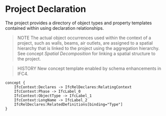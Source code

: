 Project Declaration
===================

The project provides a directory of object types and property templates contained within using declaration relationships.

> NOTE The actual object occurrences used within the context of a project, such as walls, beams, air outlets, are assigned to a spatial hierarchy that is linked to the project using the aggregation hierarchy. See concept _Spatial Decomposition_ for linking a spatial structure to the project.

> HISTORY New concept template enabled by schema enhancements in IFC4.

```
concept {
    IfcContext:Declares -> IfcRelDeclares:RelatingContext
    IfcContext:Phase -> IfcLabel_0
    IfcContext:ObjectType -> IfcLabel_1
    IfcContext:LongName -> IfcLabel_2
    IfcRelDeclares:RelatedDefinitions[binding="Type"]
}
```
